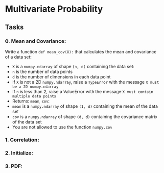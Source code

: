 # Multivariate Probability

## Tasks

### 0. Mean and Covariance:
Write a function ``def mean_cov(X):`` that calculates the mean and covariance of a data set:

- ``X`` is a ``numpy.ndarray`` of shape ``(n, d)`` containing the data set:
- ``n`` is the number of data points
- ``d`` is the number of dimensions in each data point
- If ``X`` is not a 2D ``numpy.ndarray``, raise a ``TypeError`` with the message ``X must be a 2D numpy.ndarray``
- If ``n`` is less than 2, raise a ValueError with the message ``X must contain multiple data points``
- Returns: ``mean``, ``cov``:
- ``mean`` is a ``numpy.ndarray`` of shape ``(1, d)`` containing the mean of the data set
- ``cov`` is a ``numpy.ndarray`` of shape ``(d, d)`` containing the covariance matrix of the data set
- You are not allowed to use the function ``numpy.cov``

### 1. Correlation:
### 2. Initialize:
### 3. PDF:
